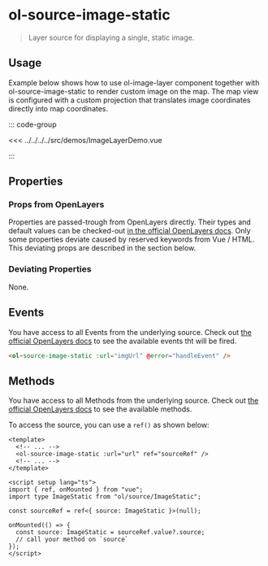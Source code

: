 # ol-source-image-static

> Layer source for displaying a single, static image.

<script setup>
import ImageLayerDemo from "@demos/ImageLayerDemo.vue"
</script>

<ClientOnly>
<ImageLayerDemo />
</ClientOnly>

## Usage

Example below shows how to use ol-image-layer component together with ol-source-image-static to render custom image on the map.
The map view is configured with a custom projection that translates image coordinates directly into map coordinates.

::: code-group

<<< ../../../../src/demos/ImageLayerDemo.vue

:::

## Properties

### Props from OpenLayers

Properties are passed-trough from OpenLayers directly.
Their types and default values can be checked-out [in the official OpenLayers docs](https://openlayers.org/en/latest/apidoc/module-ol_source_ImageStatic-Static.html).
Only some properties deviate caused by reserved keywords from Vue / HTML.
This deviating props are described in the section below.

### Deviating Properties

None.

## Events

You have access to all Events from the underlying source.
Check out [the official OpenLayers docs](https://openlayers.org/en/latest/apidoc/module-ol_source_ImageStatic-Static.html) to see the available events tht will be fired.

```html
<ol-source-image-static :url="imgUrl" @error="handleEvent" />
```

## Methods

You have access to all Methods from the underlying source.
Check out [the official OpenLayers docs](https://openlayers.org/en/latest/apidoc/module-ol_source_ImageStatic-Static.html) to see the available methods.

To access the source, you can use a `ref()` as shown below:

```vue
<template>
  <!-- ... -->
  <ol-source-image-static :url="url" ref="sourceRef" />
  <!-- ... -->
</template>

<script setup lang="ts">
import { ref, onMounted } from "vue";
import type ImageStatic from "ol/source/ImageStatic";

const sourceRef = ref<{ source: ImageStatic }>(null);

onMounted(() => {
  const source: ImageStatic = sourceRef.value?.source;
  // call your method on `source`
});
</script>
```
